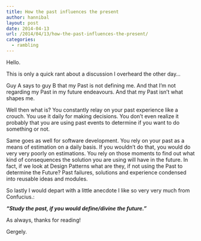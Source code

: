 ```yaml
---
title: How the past influences the present
author: hannibal
layout: post
date: 2014-04-13
url: /2014/04/13/how-the-past-influences-the-present/
categories:
  - rambling
---
```

Hello.

This is only a quick rant about a discussion I overheard the other day&#8230;

<!--more-->

Guy A says to guy B that my Past is not defining me. And that I&#8217;m not regarding my Past in my future endeavours. And that my Past isn&#8217;t what shapes me.

Well then what is? You constantly relay on your past experience like a crouch. You use it daily for making decisions. You don&#8217;t even realize it probably that you are using past events to determine if you want to do something or not.

Same goes as well for software development. You rely on your past as a means of estimation on a daily basis. If you wouldn&#8217;t do that, you would do very very poorly on estimations. You rely on those moments to find out what kind of consequences the solution you are using will have in the future. In fact, if we look at Design Patterns what are they, if not using the Past to determine the Future? Past failures, solutions and experience condensed into reusable ideas and modules.

So lastly I would depart with a little anecdote I like so very very much from Confucius.:

**_&#8220;Study the past, if you would define/divine the future.&#8221;_**

As always, thanks for reading!
  
Gergely.
